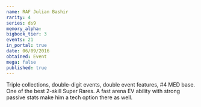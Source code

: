 ```yaml
---
name: RAF Julian Bashir
rarity: 4
series: ds9
memory_alpha:
bigbook_tier: 3
events: 21
in_portal: true
date: 06/09/2016
obtained: Event
mega: false
published: true
---
```


Triple collections, double-digit events, double event features, #4 MED base. One of the best 2-skill Super Rares. A fast arena EV ability with strong passive stats make him a tech option there as well.
